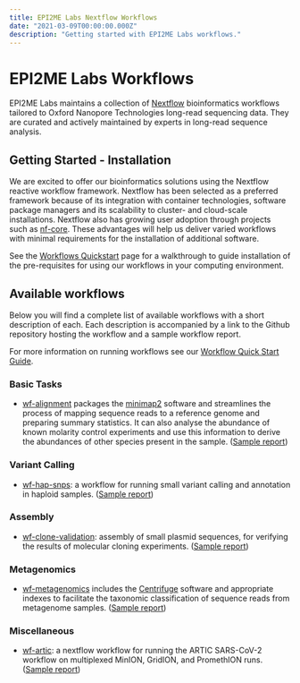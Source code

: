 ```yaml
---
title: EPI2ME Labs Nextflow Workflows
date: "2021-03-09T00:00:00.000Z"
description: "Getting started with EPI2ME Labs workflows."
---
```


# EPI2ME Labs Workflows

EPI2ME Labs maintains a collection of [Nextflow](https://www.nextflow.io/) bioinformatics
workflows tailored to Oxford Nanopore Technologies long-read sequencing data. They
are curated and actively maintained by experts in long-read sequence analysis.

## Getting Started - Installation

We are excited to offer our bioinformatics solutions using the Nextflow
reactive workflow framework. Nextflow has been selected as a preferred
framework because of its integration with container technologies, software
package managers and its scalability to cluster- and cloud-scale installations.
Nextflow also has growing user adoption through projects such as
[nf-core](https://nf-co.re/). These advantages will help us deliver varied
workflows with minimal requirements for the installation of additional
software.

See the [Workflows Quickstart](/wfquickstart) page for a walkthrough to guide
installation of the pre-requisites for using our workflows in your computing
environment.

## Available workflows

Below you will find a complete list of available workflows with a short
description of each. Each description is accompanied by a link to the
Github repository hosting the workflow and a sample workflow report.

For more information on running workflows see our [Workflow Quick Start Guide](/wfquickstart).

### Basic Tasks

* [wf-alignment](https://github.com/epi2me-labs/wf-alignment) packages the [minimap2](https://github.com/lh3/minimap2) software and streamlines the
  process of mapping sequence reads to a reference genome and preparing summary
  statistics. It can also analyse the abundance of known molarity control
  experiments and use this information to derive the abundances of other species
  present in the sample. ([Sample report](/workflows/wf-alignment-report.html))

### Variant Calling

* [wf-hap-snps](https://www.github.com/epi2me-labs/wf-hap-snps): a workflow for
  running small variant calling and annotation in haploid samples. ([Sample report](/workflows/wf-hap-snps-report.html))

### Assembly

* [wf-clone-validation](https://www.github.com/epi2me-labs/wf-clone-validation): assembly
  of small plasmid sequences, for verifying the results of molecular
  cloning experiments. ([Sample report](/workflows/wf-clone-validation.html))

### Metagenomics

* [wf-metagenomics](https://github.com/epi2me-labs/wf-metagenomics) includes the [Centrifuge](https://ccb.jhu.edu/software/centrifuge/) software and appropriate
  indexes to facilitate the taxonomic classification of sequence reads from
  metagenome samples. ([Sample report](/workflows/wf-metagenomics-report.html))

### Miscellaneous

* [wf-artic](https://www.github.com/epi2me-labs/wf-artic): a nextflow workflow for
  running the ARTIC SARS-CoV-2 workflow on multiplexed MinION, GridION, and
  PromethION runs. ([Sample report](/workflows/wf-artic-report.html))
